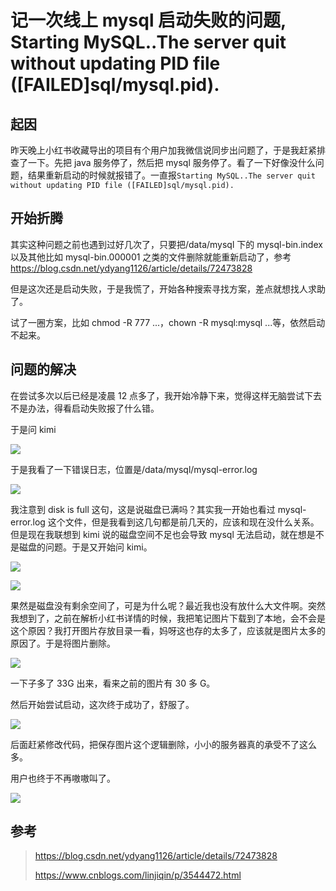 # 记一次线上 mysql 启动失败的问题, Starting MySQL..The server quit without updating PID file ([FAILED]sql/mysql.pid).

## 起因

昨天晚上小红书收藏导出的项目有个用户加我微信说同步出问题了，于是我赶紧排查了一下。先把 java 服务停了，然后把 mysql 服务停了。看了一下好像没什么问题，结果重新启动的时候就报错了。一直报`Starting MySQL..The server quit without updating PID file ([FAILED]sql/mysql.pid).`

## 开始折腾

其实这种问题之前也遇到过好几次了，只要把/data/mysql 下的 mysql-bin.index 以及其他比如 mysql-bin.000001 之类的文件删除就能重新启动了，参考<https://blog.csdn.net/ydyang1126/article/details/72473828>

但是这次还是启动失败，于是我慌了，开始各种搜索寻找方案，差点就想找人求助了。

试了一圈方案，比如 chmod -R 777 ...，chown -R mysql:mysql ...等，依然启动不起来。

## 问题的解决

在尝试多次以后已经是凌晨 12 点多了，我开始冷静下来，觉得这样无脑尝试下去不是办法，得看启动失败报了什么错。

于是问 kimi

![](https://cdn.mundane.ink/202405041626488.png)

于是我看了一下错误日志，位置是/data/mysql/mysql-error.log

![](https://cdn.mundane.ink/202405041630207.png)

我注意到 disk is full 这句，这是说磁盘已满吗？其实我一开始也看过 mysql-error.log 这个文件，但是我看到这几句都是前几天的，应该和现在没什么关系。但是现在我联想到 kimi 说的磁盘空间不足也会导致 mysql 无法启动，就在想是不是磁盘的问题。于是又开始问 kimi。

![](https://cdn.mundane.ink/202405041633618.png)

![](https://cdn.mundane.ink/202405041634083.png)

果然是磁盘没有剩余空间了，可是为什么呢？最近我也没有放什么大文件啊。突然我想到了，之前在解析小红书详情的时候，我把笔记图片下载到了本地，会不会是这个原因？我打开图片存放目录一看，妈呀这也存的太多了，应该就是图片太多的原因了。于是将图片删除。

![](https://cdn.mundane.ink/202405041636412.png)

一下子多了 33G 出来，看来之前的图片有 30 多 G。

然后开始尝试启动，这次终于成功了，舒服了。

![](https://cdn.mundane.ink/202405041638948.png)

后面赶紧修改代码，把保存图片这个逻辑删除，小小的服务器真的承受不了这么多。

用户也终于不再嗷嗷叫了。

![](https://cdn.mundane.ink/202405041642732.jpg)

## 参考

> <https://blog.csdn.net/ydyang1126/article/details/72473828>
>
> <https://www.cnblogs.com/linjiqin/p/3544472.html>
